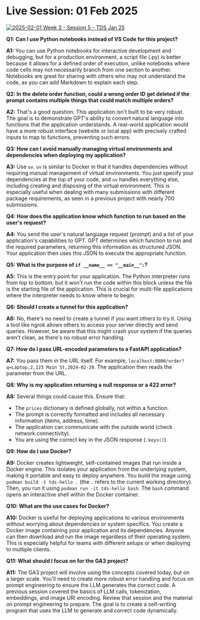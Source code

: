 # Live Session: 01 Feb 2025

[![2025-02-01 Week 3 - Session 5 - TDS Jan 25](https://i.ytimg.com/vi_webp/tsn7B7mDzw8/sddefault.webp)](https://youtu.be/tsn7B7mDzw8)

**Q1: Can I use Python notebooks instead of VS Code for this project?**

**A1:** You can use Python notebooks for interactive development and debugging, but for a production environment, a script file (.py) is better because it allows for a defined order of execution, unlike notebooks where code cells may not necessarily branch from one section to another. Notebooks are great for sharing with others who may not understand the code, as you can add Markdown to explain each step.

**Q2: In the delete order function, could a wrong order ID get deleted if the prompt contains multiple things that could match multiple orders?**

**A2:** That's a good question. This application isn't built to be very robust. The goal is to demonstrate GPT's ability to convert natural language into functions that the application understands. A real-world application would have a more robust interface (website or local app) with precisely crafted inputs to map to functions, preventing such errors.

**Q3: How can I avoid manually managing virtual environments and dependencies when deploying my application?**

**A3:** Use `uv`. `uv` is similar to Docker in that it handles dependencies without requiring manual management of virtual environments. You just specify your dependencies at the top of your code, and `uv` handles everything else, including creating and disposing of the virtual environment. This is especially useful when dealing with many submissions with different package requirements, as seen in a previous project with nearly 700 submissions.

**Q4: How does the application know which function to run based on the user's request?**

**A4:** You send the user's natural language request (prompt) and a list of your application's capabilities to GPT. GPT determines which function to run and the required parameters, returning this information as structured JSON. Your application then uses this JSON to execute the appropriate function.

**Q5: What is the purpose of `if __name__ == "__main__":`?**

**A5:** This is the entry point for your application. The Python interpreter runs from top to bottom, but it won't run the code within this block unless the file is the starting file of the application. This is crucial for multi-file applications where the interpreter needs to know where to begin.

**Q6: Should I create a tunnel for this application?**

**A6:** No, there's no need to create a tunnel if you want others to try it. Using a tool like ngrok allows others to access your server directly and send queries. However, be aware that this might crash your system if the queries aren't clean, as there's no robust error handling.

**Q7: How do I pass URL-encoded parameters to a FastAPI application?**

**A7:** You pass them in the URL itself. For example, `localhost:8000/order?q=Laptop,2,123 Main St,2024-02-29`. The application then reads the parameter from the URL.

**Q8: Why is my application returning a null response or a 422 error?**

**A8:** Several things could cause this. Ensure that:

- The `prices` dictionary is defined globally, not within a function.
- The prompt is correctly formatted and includes all necessary information (items, address, time).
- The application can communicate with the outside world (check network connectivity).
- You are using the correct key in the JSON response (`.keys()`).

**Q9: How do I use Docker?**

**A9:** Docker creates lightweight, self-contained images that run inside a Docker engine. This isolates your application from the underlying system, making it portable and easy to deploy anywhere. You build the image using `podman build -t tds-hello .` (the `.` refers to the current working directory). Then, you run it using `podman run -it tds-hello bash`. The `bash` command opens an interactive shell within the Docker container.

**Q10: What are the use cases for Docker?**

**A10:** Docker is useful for deploying applications to various environments without worrying about dependencies or system specifics. You create a Docker image containing your application and its dependencies. Anyone can then download and run the image regardless of their operating system. This is especially helpful for teams with different setups or when deploying to multiple clients.

**Q11: What should I focus on for the GA3 project?**

**A11:** The GA3 project will involve using the concepts covered today, but on a larger scale. You'll need to create more robust error handling and focus on prompt engineering to ensure the LLM generates the correct code. A previous session covered the basics of LLM calls, tokenization, embeddings, and image URI encoding. Review that session and the material on prompt engineering to prepare. The goal is to create a self-writing program that uses the LLM to generate and correct code dynamically.
